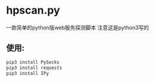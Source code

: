 # hpscan.py
一款简单的python版web服务探测脚本
注意这是python3写的

## 使用:
``` bash
pip3 install PySocks
pip3 install requests
pip3 install IPy
```
